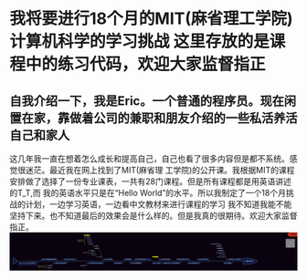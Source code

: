 # 我将要进行18个月的MIT(麻省理工学院)计算机科学的学习挑战 这里存放的是课程中的练习代码，欢迎大家监督指正
## 自我介绍一下，我是Eric。一个普通的程序员。现在闲置在家，靠做着公司的兼职和朋友介绍的一些私活养活自己和家人
这几年我一直在想着怎么成长和提高自己，自己也看了很多内容但是都不系统。感觉很迷茫。最近我在网上找到了MIT(麻省理
工学院)的公开课。我根据MIT的课程安排做了选择了一份专业课表，一共有28门课程。但是所有课程都是用英语讲述的T_T,而
我的英语水平只是在“Hello World”的水平。所以我制定了一个18个月挑战的计划，一边学习英语，一边看中文教材来进行课程的学习
我不知道我能不能坚持下来。也不知道最后的效果会是什么样的。但是我真的很期待。欢迎大家监督指正。
![截图](/image/计算机科学.png)